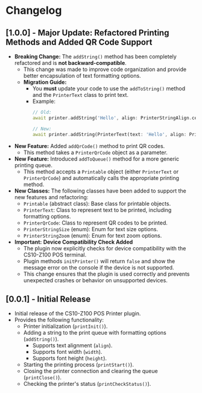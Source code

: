# Changelog

## [1.0.0] - Major Update: Refactored Printing Methods and Added QR Code Support

* **Breaking Change:** The `addString()` method has been completely refactored and is **not backward-compatible**.
    * This change was made to improve code organization and provide better encapsulation of text formatting options.
    * **Migration Guide:**
        * You **must** update your code to use the `addToString()` method and the `PrinterText` class to print text.
        * Example:
            ```dart
            // Old:
            await printer.addString('Hello', align: PrinterStringAlign.center, width: PrinterStringWidth.medium, height: PrinterStringHeight.medium);

            // New:
            await printer.addString(PrinterText(text: 'Hello', align: PrinterStringAlign.center));
            ```
* **New Feature:** Added `addQrCode()` method to print QR codes.
    * This method takes a `PrinterQrCode` object as a parameter.
* **New Feature:** Introduced `addToQueue()` method for a more generic printing queue.
    * This method accepts a `Printable` object (either `PrinterText` or `PrinterQrCode`) and automatically calls the appropriate printing method.
* **New Classes:** The following classes have been added to support the new features and refactoring:
    * `Printable` (abstract class): Base class for printable objects.
    * `PrinterText`: Class to represent text to be printed, including formatting options.
    * `PrinterQrCode`: Class to represent QR codes to be printed.
    * `PrinterStringSize` (enum): Enum for text size options.
    * `PrinterStringZoom` (enum): Enum for text zoom options.
* **Important:** **Device Compatibility Check Added**
    * The plugin now explicitly checks for device compatibility with the CS10-Z100 POS terminal.
    * Plugin methods `initPrinter()` will return `false` and show the message error on the console if the device is not supported.
    * This change ensures that the plugin is used correctly and prevents unexpected crashes or behavior on unsupported devices.

## [0.0.1] - Initial Release

* Initial release of the CS10-Z100 POS Printer plugin.
* Provides the following functionality:
    * Printer initialization (`printInit()`).
    * Adding a string to the print queue with formatting options (`addString()`).
        * Supports text alignment (`align`).
        * Supports font width (`width`).
        * Supports font height (`height`).
    * Starting the printing process (`printStart()`).
    * Closing the printer connection and clearing the queue (`printClose()`).
    * Checking the printer's status (`printCheckStatus()`).
